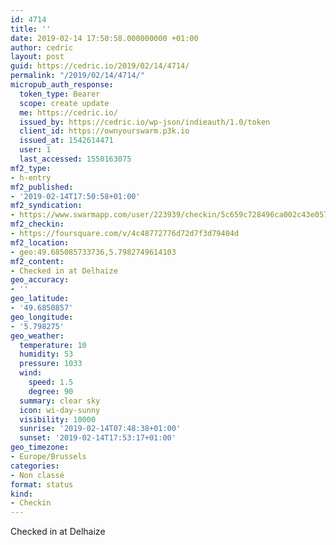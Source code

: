 ```yaml
---
id: 4714
title: ''
date: 2019-02-14 17:50:58.000000000 +01:00
author: cedric
layout: post
guid: https://cedric.io/2019/02/14/4714/
permalink: "/2019/02/14/4714/"
micropub_auth_response:
  token_type: Bearer
  scope: create update
  me: https://cedric.io/
  issued_by: https://cedric.io/wp-json/indieauth/1.0/token
  client_id: https://ownyourswarm.p3k.io
  issued_at: 1542614471
  user: 1
  last_accessed: 1550163075
mf2_type:
- h-entry
mf2_published:
- '2019-02-14T17:50:58+01:00'
mf2_syndication:
- https://www.swarmapp.com/user/223939/checkin/5c659c728496ca002c43e057
mf2_checkin:
- https://foursquare.com/v/4c48772776d72d7f3d79404d
mf2_location:
- geo:49.685085733736,5.7982749614103
mf2_content:
- Checked in at Delhaize
geo_accuracy:
- ''
geo_latitude:
- '49.6850857'
geo_longitude:
- '5.798275'
geo_weather:
  temperature: 10
  humidity: 53
  pressure: 1033
  wind:
    speed: 1.5
    degree: 90
  summary: clear sky
  icon: wi-day-sunny
  visibility: 10000
  sunrise: '2019-02-14T07:48:38+01:00'
  sunset: '2019-02-14T17:53:17+01:00'
geo_timezone:
- Europe/Brussels
categories:
- Non classé
format: status
kind:
- Checkin
---
```

Checked in at Delhaize